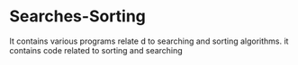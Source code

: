 # Searches-Sorting
It contains various programs relate d to searching and sorting algorithms.
it contains code related to sorting and searching
